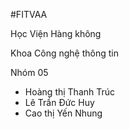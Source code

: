 #FITVAA

Học Viện Hàng không
 
Khoa Công nghệ thông tin 

Nhóm 05
- Hoàng thị Thanh Trúc
- Lê Trần Đức Huy
- Cao thị Yến Nhung
